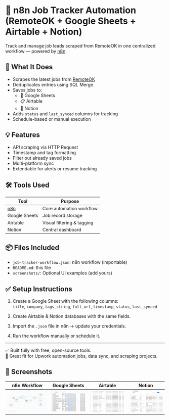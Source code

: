 # 🧠 n8n Job Tracker Automation (RemoteOK + Google Sheets + Airtable + Notion)

Track and manage job leads scraped from RemoteOK in one centralized workflow — powered by [n8n](https://n8n.io).

## 🔧 What It Does

- Scrapes the latest jobs from [RemoteOK](https://remoteok.com)
- Deduplicates entries using SQL Merge
- Saves jobs to:
  - 📄 Google Sheets
  - 📋 Airtable
  - 📒 Notion
- Adds `status` and `last_synced` columns for tracking
- Schedule-based or manual execution

## 💡 Features

- API scraping via HTTP Request
- Timestamp and tag formatting
- Filter out already saved jobs
- Multi-platform sync
- Extendable for alerts or resume tracking

## 🛠️ Tools Used

| Tool | Purpose |
|------|--------|
| [n8n](https://n8n.io) | Core automation workflow |
| Google Sheets | Job record storage |
| Airtable | Visual filtering & tagging |
| Notion | Central dashboard |

## 📦 Files Included

- `job-tracker-workflow.json`: n8n workflow (importable)
- `README.md`: this file
- `screenshots/`: Optional UI examples (add yours)

## ✅ Setup Instructions

1. Create a Google Sheet with the following columns:  
   `title`, `company`, `tags_string`, `full_url`, `timestamp`, `status`, `last_synced`

2. Create Airtable & Notion databases with the same fields.

3. Import the `.json` file in n8n → update your credentials.

4. Run the workflow manually or schedule it.

---

✅ Built fully with free, open-source tools.  
🎯 Great fit for Upwork automation jobs, data sync, and scraping projects.

## 📸 Screenshots

| n8n Workflow | Google Sheets | Airtable | Notion |
|--------------|----------------|----------|--------|
| ![](screenshots/n8n-job-tracker-workflow.png) | ![](screenshots/google-sheets-job-tracker.png) | ![](screenshots/airtable-job-tracker.png) | ![](screenshots/notion-job-tracker.png) |

